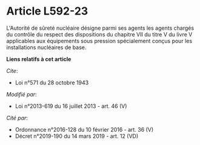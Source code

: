 # Article L592-23

L'Autorité de sûreté nucléaire désigne parmi ses agents les agents chargés du contrôle du respect des dispositions du
chapitre VII du titre V du livre V applicables aux équipements sous pression spécialement conçus pour les installations
nucléaires de base.

**Liens relatifs à cet article**

_Cite_:

  - Loi n°571 du 28 octobre 1943

_Modifié par_:

  - Loi n°2013-619 du 16 juillet 2013 - art. 46 (V)

_Cité par_:

  - Ordonnance n°2016-128 du 10 février 2016 - art. 36 (V)
  - Décret n°2019-190 du 14 mars 2019 - art. 12 (VD)
